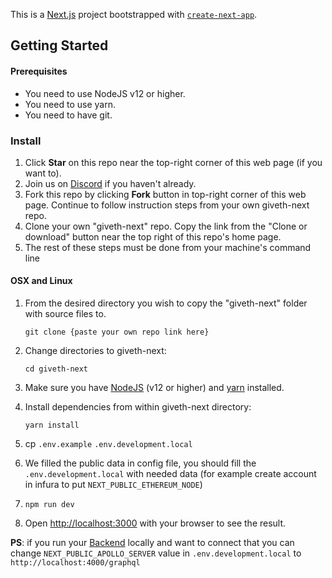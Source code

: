 This is a [Next.js](https://nextjs.org/) project bootstrapped with [`create-next-app`](https://github.com/vercel/next.js/tree/canary/packages/create-next-app).

## Getting Started

#### Prerequisites
- You need to use NodeJS v12 or higher.
- You need to use yarn.
- You need to have git.

### Install
1. Click **Star** on this repo near the top-right corner of this web page (if you want to).
2. Join us on  [Discord](https://discord.gg/Uq2TaXP9bC) if you haven't already.
3. Fork this repo by clicking **Fork** button in top-right corner of this web page. Continue to follow instruction steps from your own giveth-next repo.
4. Clone your own "giveth-next" repo. Copy the link from the "Clone or download" button near the top right of this repo's home page.
5. The rest of these steps must be done from your machine's command line

#### OSX and Linux

1. From the desired directory you wish to copy the "giveth-next" folder with source files to.
    ```
    git clone {paste your own repo link here}
    ```

2. Change directories to giveth-next:
    ```
    cd giveth-next
    ```
3. Make sure you have [NodeJS](https://nodejs.org/) (v12 or higher) and [yarn](https://yarnpkg.com/) installed.
4. Install dependencies from within giveth-next directory:
    ```
    yarn install
    ```
5. cp `.env.example` `.env.development.local`
6. We filled the public data in config file, you should fill the `.env.development.local` with needed data
   (for example create account in infura to put `NEXT_PUBLIC_ETHEREUM_NODE`)  
7. `npm run dev`
8. Open [http://localhost:3000](http://localhost:3000) with your browser to see the result.

**PS**: if you run your [Backend](https://github.com/Giveth/impact-graph) locally and want to connect that you can change `NEXT_PUBLIC_APOLLO_SERVER` 
value in `.env.development.local` to `http://localhost:4000/graphql`
